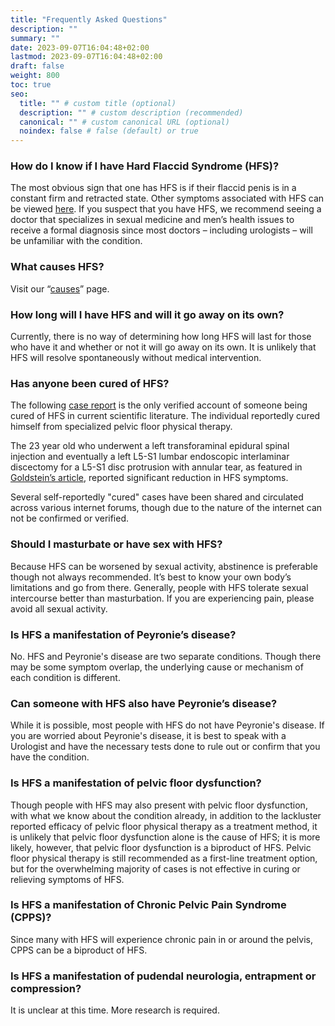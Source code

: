 ```yaml
---
title: "Frequently Asked Questions"
description: ""
summary: ""
date: 2023-09-07T16:04:48+02:00
lastmod: 2023-09-07T16:04:48+02:00
draft: false
weight: 800
toc: true
seo:
  title: "" # custom title (optional)
  description: "" # custom description (recommended)
  canonical: "" # custom canonical URL (optional)
  noindex: false # false (default) or true
---
```


### How do I know if I have Hard Flaccid Syndrome (HFS)?

The most obvious sign that one has HFS is if their flaccid penis is in a constant firm and retracted state. Other symptoms associated with HFS can be viewed [here](/about-hfs/pages/signs-and-symptoms/). If you suspect that you have HFS, we recommend seeing a doctor that specializes in sexual medicine and men’s health issues to receive a formal diagnosis since most doctors – including urologists – will be unfamiliar with the condition.

### What causes HFS?

Visit our “[causes](/about-hfs/pages/causes/)” page.

### How long will I have HFS and will it go away on its own?

Currently, there is no way of determining how long HFS will last for those who have it and whether or not it will go away on its own. It is unlikely that HFS will resolve spontaneously without medical intervention.

### Has anyone been cured of HFS?

The following [case report](https://academic.oup.com/jsm/article-abstract/19/Supplement_1/S103/7013081?redirectedFrom=fulltext) is the only verified account of someone being cured of HFS in current scientific literature. The individual reportedly cured himself from specialized pelvic floor physical therapy.

The 23 year old who underwent a left transforaminal epidural spinal injection and eventually a left L5-S1 lumbar endoscopic interlaminar discectomy for a L5-S1 disc protrusion with annular tear, as featured in [Goldstein’s article](https://auanews.net/issues/articles/2023/may-2023/hard-flaccid-syndrome-proposed-to-be-secondary-to-pathological-activation-of-a-pelvic/pudendal-hypogastric-reflex), reported significant reduction in HFS symptoms.

Several self-reportedly "cured" cases have been shared and circulated across various internet forums, though due to the nature of the internet can not be confirmed or verified.

### Should I masturbate or have sex with HFS?

Because HFS can be worsened by sexual activity, abstinence is preferable though not always recommended. It’s best to know your own body’s limitations and go from there. Generally, people with HFS tolerate sexual intercourse better than masturbation. If you are experiencing pain, please avoid all sexual activity.

### Is HFS a manifestation of Peyronie’s disease?

No. HFS and Peyronie's disease are two separate conditions. Though there may be some symptom overlap, the underlying cause or mechanism of each condition is different.

### Can someone with HFS also have Peyronie’s disease?

While it is possible, most people with HFS do not have Peyronie's disease. If you are worried about Peyronie's disease, it is best to speak with a Urologist and have the necessary tests done to rule out or confirm that you have the condition.

### Is HFS a manifestation of pelvic floor dysfunction?

Though people with HFS may also present with pelvic floor dysfunction, with what we know about the condition already, in addition to the lackluster reported efficacy of pelvic floor physical therapy as a treatment method, it is unlikely that pelvic floor dysfunction alone is the cause of HFS; it is more likely, however, that pelvic floor dysfunction is a biproduct of HFS. Pelvic floor physical therapy is still recommended as a first-line treatment option, but for the overwhelming majority of cases is not effective in curing or relieving symptoms of HFS.

### Is HFS a manifestation of Chronic Pelvic Pain Syndrome (CPPS)?

Since many with HFS will experience chronic pain in or around the pelvis, CPPS can be a biproduct of HFS.

### Is HFS a manifestation of pudendal neurologia, entrapment or compression?

It is unclear at this time. More research is required.

<!--
### Can HFS be caused by the use of SSRIs, Finasteride, or other prescription drugs?

The current state of knowledge suggests that this is unlikely to be a direct cause of HFS.

### Can HFS be caused by hormone imbalances?

The current state of knowledge suggests that this is unlikely to be a direct cause of HFS.

### Can HFS be caused by a poor diet, sleep patterns or vitamin deficiencies?

The current state of knowledge suggests that this is unlikely to be a direct cause of HFS.

### Can HFS be caused by postural issues?

The current state of knowledge suggests that this is unlikely to be a direct cause of HFS.

### Can HFS be caused by stress, anxiety or other mental conditions?

The current state of knowledge suggests that this is unlikely to be a direct cause of HFS, though certainly can be a biproduct of HFS.

### Can HFS be caused by anything else?

The cause or causes of HFS are not fully understood. Due to the nature of the condition and the current state of knowledge, more research is required.
-->

